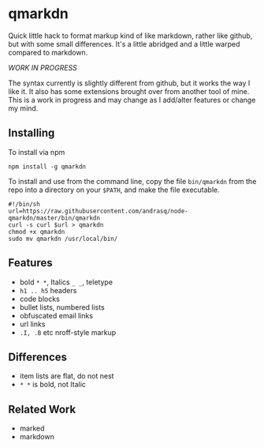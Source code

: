 qmarkdn
=======

Quick little hack to format markup kind of like markdown, rather like github, but with some
small differences.  It's a little abridged and a little warped compared to markdown.

*WORK IN PROGRESS*

The syntax currently is slightly different from github, but it works the way I like it.  It
also has some extensions brought over from another tool of mine.  This is a work in progress
and may change as I add/alter features or change my mind.


Installing
----------

To install via npm

    npm install -g qmarkdn

To install and use from the command line, copy the file `bin/qmarkdn` from the repo
into a directory on your `$PATH`, and make the file executable.

    #!/bin/sh
    url=https://raw.githubusercontent.com/andrasq/node-qmarkdn/master/bin/qmarkdn
    curl -s curl $url > qmarkdn
    chmod +x qmarkdn
    sudo mv qmarkdn /usr/local/bin/


Features
--------

- bold `* *`, Italics `_ _`, teletype `` ``
- `h1 .. h5` headers
- code blocks
- bullet lists, numbered lists
- obfuscated email links
- url links
- `.I, .B` etc nroff-style markup


Differences
-----------

- item lists are flat, do not nest
- `* *` is bold, not Italic


Related Work
------------

- marked
- markdown
